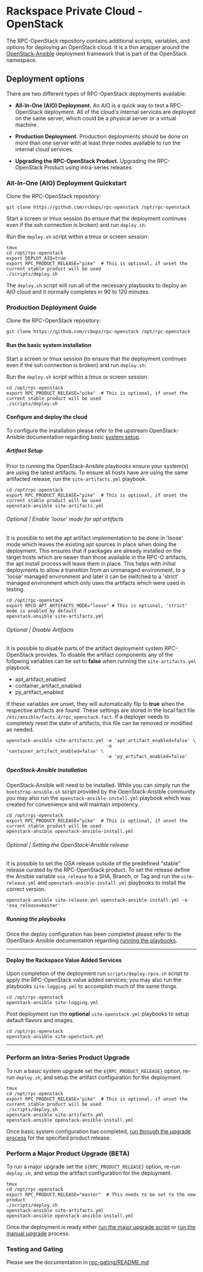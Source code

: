 # Rackspace Private Cloud - OpenStack

The RPC-OpenStack repository contains additional scripts, variables, and
options for deploying an OpenStack cloud. It is a thin wrapper around the
[OpenStack-Ansible](https://github.com/openstack/openstack-ansible)
deployment framework that is part of the OpenStack namespace.

## Deployment options

There are two different types of RPC-OpenStack deployments available:

* **All-In-One (AIO) Deployment.** An AIO is a quick way to test a
  RPC-OpenStack deployment. All of the cloud's internal services are deployed
  on the same server, which could be a physical server or a virtual machine.

* **Production Deployment.** Production deployments should be done on more
  than one server with at least three nodes available to run the internal
  cloud services.

* **Upgrading the RPC-OpenStack Product.** Upgrading the RPC-OpenStack Product
  using intra-series releases.

### All-In-One (AIO) Deployment Quickstart

Clone the RPC-OpenStack repository:

``` shell
git clone https://github.com/rcbops/rpc-openstack /opt/rpc-openstack
```

Start a screen or tmux session (to ensure that the deployment continues even
if the ssh connection is broken) and run `deploy.sh`:

Run the ``deploy.sh`` script within a tmux or screen session:

``` shell
tmux
cd /opt/rpc-openstack
export DEPLOY_AIO=true
export RPC_PRODUCT_RELEASE="pike"  # This is optional, if unset the current stable product will be used
./scripts/deploy.sh
```

The `deploy.sh` script will run all of the necessary playbooks to deploy an
AIO cloud and it normally completes in 90 to 120 minutes.

### Production Deployment Guide

Clone the RPC-OpenStack repository:

``` shell
git clone https://github.com/rcbops/rpc-openstack /opt/rpc-openstack
```

#### Run the basic system installation

Start a screen or tmux session (to ensure that the deployment continues even
if the ssh connection is broken) and run `deploy.sh`:

Run the ``deploy.sh`` script within a tmux or screen session:

``` shell
cd /opt/rpc-openstack
export RPC_PRODUCT_RELEASE="pike"  # This is optional, if unset the current stable product will be used
./scripts/deploy.sh
```

#### Configure and deploy the cloud

To configure the installation please refer to the upstream OpenStack-Ansible
documentation regarding basic [system setup](https://docs.openstack.org/project-deploy-guide/openstack-ansible/pike/configure.html).

##### Artifact Setup

Prior to running the OpenStack-Ansible playbooks ensure your system(s) are using
the latest artifacts. To ensure all hosts have are using the same artifacted
release, run the `site-artifacts.yml` playbook.

``` shell
cd /opt/rpc-openstack
export RPC_PRODUCT_RELEASE="pike"  # This is optional, if unset the current stable product will be used
openstack-ansible site-artifacts.yml
```

###### Optional | Enable 'loose' mode for apt artifacts

It is possible to set the apt artifact implementation to be done in 'loose'
mode which leaves the existing apt sources in place when doing the deployment.
This ensures that if packages are already installed on the target hosts which
are newer than those available in the RPC-O artifacts, the apt install process
will leave them in place. This helps with initial deployments to allow a
transition from an unmanaged environment, to a 'loose' managed environment
and later it can be switched to a 'strict' managed environment which only
uses the artifacts which were used in testing.

``` shell
cd /opt/rpc-openstack
export RPCO_APT_ARTIFACTS_MODE="loose" # This is optional, 'strict' mode is enabled by default
openstack-ansible site-artifacts.yml
```

###### Optional | Disable Artifacts

It is possible to disable parts of the artifact deployment system RPC-OpenStack
provides. To disable the artifact components any of the following variables
can be set to **false** when running the `site-artifacts.yml` playbook.

* apt_artifact_enabled
* container_artifact_enabled
* py_artifact_enabled

If these variables are unset, they will automatically flip to **true** when the
respective artifacts are found. These settings are stored in the local fact file
`/etc/ansible/facts.d/rpc_openstack.fact`. If a deployer needs to completely
reset the state of artifacts, this file can be removed or modified as needed.

``` shell
openstack-ansible site-artifacts.yml -e 'apt_artifact_enabled=false' \
                                     -e 'container_artifact_enabled=false' \
                                     -e 'py_artifact_enabled=false'
```

##### OpenStack-Ansible Installation

OpenStack-Ansible will need to be installed. While you can simply run the
`bootstrap-ansible.sh` script provided by the OpenStack-Ansible community
you may also run the `openstack-ansible-install.yml` playbook which was
created for convenience and will maintain impotency.

``` shell
cd /opt/rpc-openstack
export RPC_PRODUCT_RELEASE="pike"  # This is optional, if unset the current stable product will be used
openstack-ansible openstack-ansible-install.yml
```

###### Optional | Setting the OpenStack-Ansible release

It is possible to set the OSA release outside of the predefined "stable" release
curated by the RPC-OpenStack product. To set the release define the Ansible
variable `osa_release` to a SHA, Branch, or Tag and run the `site-release.yml`
and `openstack-ansible-install.yml` playbooks to install the correct version.

``` shell
openstack-ansible site-release.yml openstack-ansible-install.yml -e 'osa_release=master'
```

##### Running the playbooks

Once the deploy configuration has been completed please refer to the
OpenStack-Ansible documentation regarding [running the playbooks](https://docs.openstack.org/project-deploy-guide/openstack-ansible/pike/run-playbooks.html).

----

#### Deploy the Rackspace Value Added Services

Upon completion of the deployment run `scripts/deploy-rpco.sh` script to
apply the RPC-OpenStack value added services; you may also run the playbooks
`site-logging.yml` to accomplish much of the same things.

``` shell
cd /opt/rpc-openstack
openstack-ansible site-logging.yml
```

Post deployment run the **optional** `site-openstack.yml` playbooks to setup
default flavors and images.

``` shell
cd /opt/rpc-openstack
openstack-ansible site-openstack.yml
```

----

### Perform an Intra-Series Product Upgrade

To run a basic system upgrade set the `${RPC_PRODUCT_RELEASE}` option, re-run
`deploy.sh`, and setup the artifact configuration for the deployment.

``` shell
tmux
cd /opt/rpc-openstack
export RPC_PRODUCT_RELEASE="pike"  # This is optional, if unset the current stable product will be used
./scripts/deploy.sh
openstack-ansible site-artifacts.yml
openstack-ansible openstack-ansible-install.yml
```

Once basic system configuration has completed, [run through the upgrade process](https://docs.openstack.org/openstack-ansible/pike/user/minor-upgrade.html)
for the specified product release.  

### Perform a Major Product Upgrade (BETA)

To run a major upgrade set the `${RPC_PRODUCT_RELEASE}` option, re-run
`deploy.sh`, and setup the artifact configuration for the deployment.

``` shell
tmux
cd /opt/rpc-openstack
export RPC_PRODUCT_RELEASE="master"  # This needs to be set to the new product
./scripts/deploy.sh
openstack-ansible site-artifacts.yml
openstack-ansible openstack-ansible-install.yml
```

Once the deployment is ready either [run the major upgrade script](https://docs.openstack.org/openstack-ansible/pike/user/script-upgrade.html)
or [run the manual upgrade](https://docs.openstack.org/openstack-ansible/pike/user/manual-upgrade.html)
process.

### Testing and Gating

Please see the documentation in [rpc-gating/README.md](https://github.com/rcbops/rpc-gating/blob/master/README.md)
